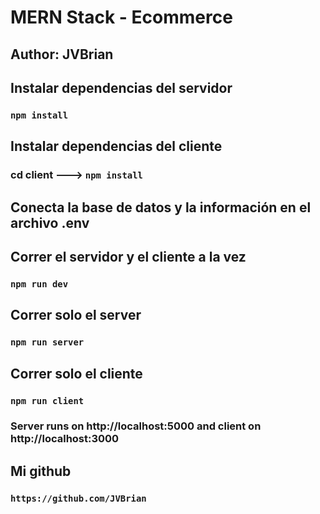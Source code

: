 # MERN Stack - Ecommerce




## Author: JVBrian


## Instalar dependencias del servidor 
### `npm install`

## Instalar dependencias del cliente
### cd client ---> `npm install`

## Conecta la base de datos y la información en el archivo .env


## Correr el servidor y el cliente a la vez
### `npm run dev`

## Correr solo el server
### `npm run server`

## Correr solo el cliente
### `npm run client`

### Server runs on http://localhost:5000 and client on http://localhost:3000

## Mi github
### `https://github.com/JVBrian`

